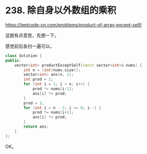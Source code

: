 # 238. 除自身以外数组的乘积
https://leetcode-cn.com/problems/product-of-array-except-self/

这题有点意思，先想一下。

感觉前后各扫一遍可以。

```cpp
class Solution {
public:
    vector<int> productExceptSelf(const vector<int>& nums) {
        int n = (int)nums.size();
        vector<int> ans(n, 1);
        int prod = 1;
        for (int i = 1; i < n; i++) {
            prod *= nums[i-1];
            ans[i] *= prod;
        }
        prod = 1;
        for (int i = n - 2; i >= 0; i--) {
            prod *= nums[i+1];
            ans[i] *= prod;
        }
        return ans;
    }
};
```

OK。